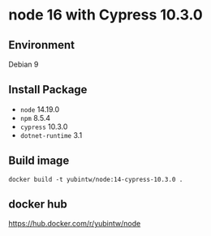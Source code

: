 # node 16 with Cypress 10.3.0

## Environment

Debian 9

## Install Package

- `node` 14.19.0
- `npm` 8.5.4
- `cypress` 10.3.0
- `dotnet-runtime` 3.1

## Build image

```
docker build -t yubintw/node:14-cypress-10.3.0 .
```

## docker hub

https://hub.docker.com/r/yubintw/node
